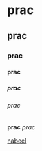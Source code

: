 # prac #
## prac ##
### prac ###
#### prac ####
##### prac #####
###### prac ######

**prac**
*prac*

[nabeel](https://github.com/nabeel12)